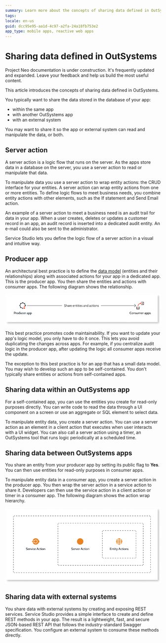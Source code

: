 ```yaml
---
summary: Learn more about the concepts of sharing data defined in OutSystems.
tags:
locale: en-us
guid: dcc95e95-aa1d-4c97-a2fa-24a18fb753e2
app_type: mobile apps, reactive web apps
---
```


# Sharing data defined in OutSystems

<div class="info" markdown="1">

Project Neo documentation is under construction. It's frequently updated and expanded. Leave your feedback and help us build the most useful content.

</div>

This article introduces the concepts of sharing data defined in OutSystems.

You typically want to share the data stored in the database of your app:

* within the same app
* with another OutSystems app
* with an external system
  
You may want to share it so the app or external system can read and manipulate the data, or both.

## Server action

A server action is a logic flow that runs on the server. As the apps store data in a database on the server, you use a server action to read or manipulate that data.

To manipulate data you use a server action to wrap entity actions: the CRUD interface for your entities. A server action can wrap entity actions from one or more entities. To define logic flows to meet business needs, you combine entity actions with other elements, such as the If statement and Send Email action.

An example of a server action to meet a business need is an audit trail for data in your app. When a user creates, deletes or updates a customer record in an app, an audit record is inserted into a dedicated audit entity. An e-mail could also be sent to the administrator.

Service Studio lets you define the logic flow of a server action in a visual and intuitive way. 

## Producer app

An architectural best practice is to define the [data model](modeling.md) (entities and their relationships) along with associated actions for your app in a dedicated app. This is the producer app. You then share the entities and actions with consumer apps. The following diagram shows the relationship.

![Producer-consumer relationship](images/sharing-data-producer-consumer-diag.png)

This best practice promotes code maintainability. If you want to update your app's logic model, you only have to do it once. This lets you avoid duplicating the changes across apps. For example, if you centralize audit logic in the producer app, after updating the logic all consumer apps receive the update.

The exception to this best practice is for an app that has a small data model. You may wish to develop such an app to be self-contained. You don't typically share entities or actions from self-contained apps.

## Sharing data within an OutSystems app

For a self-contained app, you can use the entities you create for read-only purposes directly. You can write code to read the data through a UI component on a screen or use an aggregate or SQL element to select data.

To manipulate entity data, you create a server action. You can use a server action as an element in a client action that executes when user interacts with a UI widget. You can also call a server action using a timer, an OutSystems tool that runs logic periodically at a scheduled time.

## Sharing data between OutSystems apps

You share an entity from your producer app by setting its public flag to **Yes**. You can then use entities for read-only purposes in consumer apps.

To manipulate entity data in a consumer app, you create a server action in the producer app. You then wrap the server action in a service action to share it. Developers can then use the service action in a client action or timer in a consumer app. The following diagram shows the action wrap hierarchy.

![Action hierarchy](images/sharing-data-action-hierarchy-diag.png)

## Sharing data with external systems

You share data with external systems by creating and exposing REST services. Service Studio provides a simple interface to create and define REST methods in your app. The result is a lightweight, fast, and secure JSON-based REST API that follows the industry-standard Swagger specification. You configure an external system to consume these methods directly.
